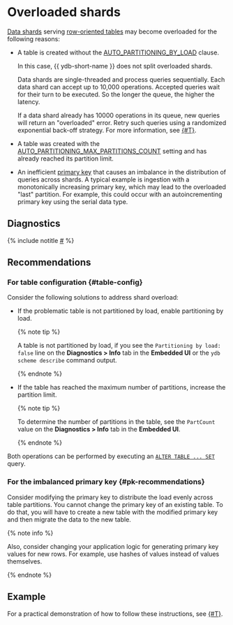 # Overloaded shards

[Data shards](../../../concepts/glossary.md#data-shard) serving [row-oriented tables](../../../concepts/datamodel/table.md#row-oriented-tables) may become overloaded for the following reasons:

* A table is created without the [AUTO_PARTITIONING_BY_LOAD](../../../concepts/datamodel/table.md#AUTO_PARTITIONING_BY_LOAD) clause.

    In this case, {{ ydb-short-name }} does not split overloaded shards.

    Data shards are single-threaded and process queries sequentially. Each data shard can accept up to 10,000 operations. Accepted queries wait for their turn to be executed. So the longer the queue, the higher the latency.

    If a data shard already has 10000 operations in its queue, new queries will return an "overloaded" error. Retry such queries using a randomized exponential back-off strategy. For more information, see [{#T}](../queries/overloaded-errors.md).

* A table was created with the [AUTO_PARTITIONING_MAX_PARTITIONS_COUNT](../../../concepts/datamodel/table.md#AUTO_PARTITIONING_MAX_PARTITIONS_COUNT) setting and has already reached its partition limit.

* An inefficient [primary key](../../../concepts/glossary.md#primary-key) that causes an imbalance in the distribution of queries across shards. A typical example is ingestion with a monotonically increasing primary key, which may lead to the overloaded "last" partition. For example, this could occur with an autoincrementing primary key using the serial data type.

## Diagnostics

<!-- The include is added to allow partial overrides in overlays  -->
{% include notitle [#](_includes/overloaded-shards-diagnostics.md) %}

## Recommendations

### For table configuration {#table-config}

Consider the following solutions to address shard overload:

* If the problematic table is not partitioned by load, enable partitioning by load.

    {% note tip %}

    A table is not partitioned by load, if you see the `Partitioning by load: false` line on the **Diagnostics > Info** tab in the **Embedded UI** or the  `ydb scheme describe` command output.

    {% endnote %}

* If the table has reached the maximum number of partitions, increase the partition limit.

    {% note tip %}

    To determine the number of partitions in the table, see the `PartCount` value on the **Diagnostics > Info** tab in the **Embedded UI**.

    {% endnote %}


Both operations can be performed by executing an [`ALTER TABLE ... SET`](../../../yql/reference/syntax/alter_table/set.md) query.


### For the imbalanced primary key {#pk-recommendations}

Consider modifying the primary key to distribute the load evenly across table partitions. You cannot change the primary key of an existing table. To do that, you will have to create a new table with the modified primary key and then migrate the data to the new table.

{% note info %}

Also, consider changing your application logic for generating primary key values for new rows. For example, use hashes of values instead of values themselves.

{% endnote %}

## Example

For a practical demonstration of how to follow these instructions, see [{#T}](../../examples/schemas/overloaded-shard-simple-case.md).

